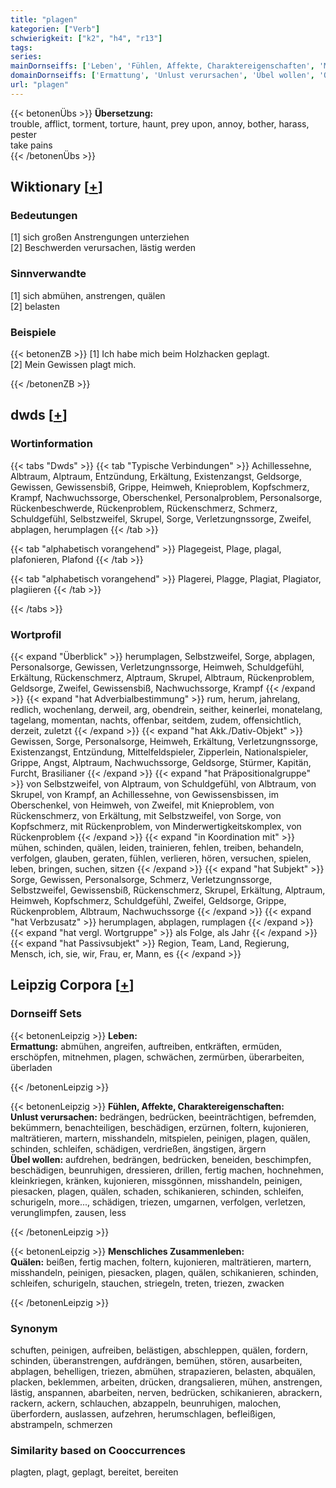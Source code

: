 ```yaml
---
title: "plagen"
kategorien: ["Verb"]
schwierigkeit: ["k2", "h4", "r13"]
tags:
series:
mainDornseiffs: ['Leben', 'Fühlen, Affekte, Charaktereigenschaften', 'Menschliches Zusammenleben']
domainDornseiffs: ['Ermattung', 'Unlust verursachen', 'Übel wollen', 'Quälen']
url: "plagen"
---
```


{{< betonenÜbs >}}
**Übersetzung:**  
trouble, afflict, torment, torture, haunt, prey upon, annoy, bother, harass, pester  
take pains  
{{< /betonenÜbs >}}

## Wiktionary [[+](https://de.wiktionary.org/wiki/plagen)]

### Bedeutungen
[1] sich großen Anstrengungen unterziehen  
[2] Beschwerden verursachen, lästig werden  

### Sinnverwandte
[1] sich abmühen, anstrengen, quälen  
[2] belasten  

### Beispiele
{{< betonenZB >}}
[1] Ich habe mich beim Holzhacken geplagt.  
[2] Mein Gewissen plagt mich.  

{{< /betonenZB >}}


## dwds [[+](https://www.dwds.de/wb/plagen)]

### Wortinformation
{{< tabs "Dwds" >}}
{{< tab "Typische Verbindungen" >}}
Achillessehne, Albtraum, Alptraum, Entzündung, Erkältung, Existenzangst, Geldsorge, Gewissen, Gewissensbiß, Grippe, Heimweh, Knieproblem, Kopfschmerz, Krampf, Nachwuchssorge, Oberschenkel, Personalproblem, Personalsorge, Rückenbeschwerde, Rückenproblem, Rückenschmerz, Schmerz, Schuldgefühl, Selbstzweifel, Skrupel, Sorge, Verletzungnssorge, Zweifel, abplagen, herumplagen
{{< /tab >}}

{{< tab "alphabetisch vorangehend" >}}
Plagegeist, Plage, plagal, plafonieren, Plafond
{{< /tab >}}

{{< tab "alphabetisch vorangehend" >}}
Plagerei, Plagge, Plagiat, Plagiator, plagiieren
{{< /tab >}}

{{< /tabs >}}

### Wortprofil
{{< expand "Überblick" >}} herumplagen, Selbstzweifel, Sorge, abplagen, Personalsorge, Gewissen, Verletzungnssorge, Heimweh, Schuldgefühl, Erkältung, Rückenschmerz, Alptraum, Skrupel, Albtraum, Rückenproblem, Geldsorge, Zweifel, Gewissensbiß, Nachwuchssorge, Krampf {{< /expand >}}
{{< expand "hat Adverbialbestimmung" >}} rum, herum, jahrelang, redlich, wochenlang, derweil, arg, obendrein, seither, keinerlei, monatelang, tagelang, momentan, nachts, offenbar, seitdem, zudem, offensichtlich, derzeit, zuletzt {{< /expand >}}
{{< expand "hat Akk./Dativ-Objekt" >}} Gewissen, Sorge, Personalsorge, Heimweh, Erkältung, Verletzungnssorge, Existenzangst, Entzündung, Mittelfeldspieler, Zipperlein, Nationalspieler, Grippe, Angst, Alptraum, Nachwuchssorge, Geldsorge, Stürmer, Kapitän, Furcht, Brasilianer {{< /expand >}}
{{< expand "hat Präpositionalgruppe" >}} von Selbstzweifel, von Alptraum, von Schuldgefühl, von Albtraum, von Skrupel, von Krampf, an Achillessehne, von Gewissensbissen, im Oberschenkel, von Heimweh, von Zweifel, mit Knieproblem, von Rückenschmerz, von Erkältung, mit Selbstzweifel, von Sorge, von Kopfschmerz, mit Rückenproblem, von Minderwertigkeitskomplex, von Rückenproblem {{< /expand >}}
{{< expand "in Koordination mit" >}} mühen, schinden, quälen, leiden, trainieren, fehlen, treiben, behandeln, verfolgen, glauben, geraten, fühlen, verlieren, hören, versuchen, spielen, leben, bringen, suchen, sitzen {{< /expand >}}
{{< expand "hat Subjekt" >}} Sorge, Gewissen, Personalsorge, Schmerz, Verletzungnssorge, Selbstzweifel, Gewissensbiß, Rückenschmerz, Skrupel, Erkältung, Alptraum, Heimweh, Kopfschmerz, Schuldgefühl, Zweifel, Geldsorge, Grippe, Rückenproblem, Albtraum, Nachwuchssorge {{< /expand >}}
{{< expand "hat Verbzusatz" >}} herumplagen, abplagen, rumplagen {{< /expand >}}
{{< expand "hat vergl. Wortgruppe" >}} als Folge, als Jahr {{< /expand >}}
{{< expand "hat Passivsubjekt" >}} Region, Team, Land, Regierung, Mensch, ich, sie, wir, Frau, er, Mann, es {{< /expand >}}

## Leipzig Corpora [[+](https://corpora.uni-leipzig.de/en/res?word=plagen&corpusId=deu_newscrawl-public_2018)]

### Dornseiff Sets
{{< betonenLeipzig >}}
**Leben:**  
**Ermattung:** abmühen, angreifen, auftreiben, entkräften, ermüden, erschöpfen, mitnehmen, plagen, schwächen, zermürben, überarbeiten, überladen  

{{< /betonenLeipzig >}}


{{< betonenLeipzig >}}
**Fühlen, Affekte, Charaktereigenschaften:**  
**Unlust verursachen:** bedrängen, bedrücken, beeinträchtigen, befremden, bekümmern, benachteiligen, beschädigen, erzürnen, foltern, kujonieren, malträtieren, martern, misshandeln, mitspielen, peinigen, plagen, quälen, schinden, schleifen, schädigen, verdrießen, ängstigen, ärgern  
**Übel wollen:** aufdrehen, bedrängen, bedrücken, beneiden, beschimpfen, beschädigen, beunruhigen, dressieren, drillen, fertig machen, hochnehmen, kleinkriegen, kränken, kujonieren, missgönnen, misshandeln, peinigen, piesacken, plagen, quälen, schaden, schikanieren, schinden, schleifen, schurigeln, more..., schädigen, triezen, umgarnen, verfolgen, verletzen, verunglimpfen, zausen, less  

{{< /betonenLeipzig >}}


{{< betonenLeipzig >}}
**Menschliches Zusammenleben:**  
**Quälen:** beißen, fertig machen, foltern, kujonieren, malträtieren, martern, misshandeln, peinigen, piesacken, plagen, quälen, schikanieren, schinden, schleifen, schurigeln, stauchen, striegeln, treten, triezen, zwacken  

{{< /betonenLeipzig >}}

### Synonym
schuften, peinigen, aufreiben, belästigen, abschleppen, quälen, fordern, schinden, überanstrengen, aufdrängen, bemühen, stören, ausarbeiten, abplagen, behelligen, triezen, abmühen, strapazieren, belasten, abquälen, placken, beklemmen, arbeiten, drücken, drangsalieren, mühen, anstrengen, lästig, anspannen, abarbeiten, nerven, bedrücken, schikanieren, abrackern, rackern, ackern, schlauchen, abzappeln, beunruhigen, malochen, überfordern, auslassen, aufzehren, herumschlagen, befleißigen, abstrampeln, schmerzen


### Similarity based on Cooccurrences
plagten, plagt, geplagt, bereitet, bereiten

